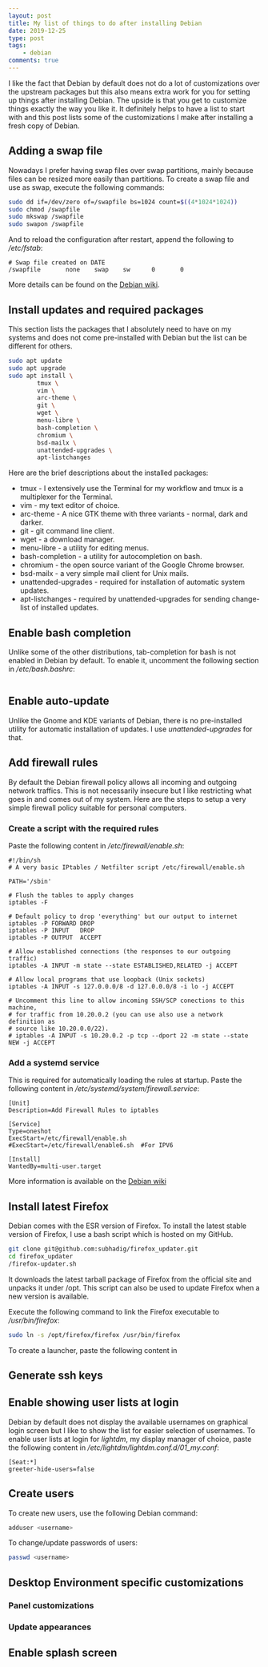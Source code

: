 ```yaml
---
layout: post
title: My list of things to do after installing Debian
date: 2019-12-25
type: post
tags:
    - debian
comments: true
---
```


I like the fact that Debian by default does not do a lot of customizations over
the upstream packages but this also means extra work for you for setting up
things after installing Debian. The upside is that you get to customize 
things exactly the way you like it. It definitely helps to have a list to start
with and this post lists some of the customizations I make after installing a 
fresh copy of Debian.

## Adding a swap file
Nowadays I prefer having swap files over swap partitions, mainly because files 
can be resized more easily than partitions. To create a swap file and use as
swap, execute the following commands:

```bash
sudo dd if=/dev/zero of=/swapfile bs=1024 count=$((4*1024*1024))
sudo chmod /swapfile
sudo mkswap /swapfile
sudo swapon /swapfile
```

And to reload the configuration after restart, append the following to 
*/etc/fstab*:

```
# Swap file created on DATE
/swapfile       none    swap    sw      0       0
```

More details can be found on the [Debian wiki](https://wiki.debian.org/Swap).

## Install updates and required packages
This section lists the packages that I absolutely need to have on my systems
and does not come pre-installed with Debian but the list can be different for
others.

```bash
sudo apt update
sudo apt upgrade
sudo apt install \
        tmux \
        vim \
        arc-theme \
        git \
        wget \
        menu-libre \
        bash-completion \
        chromium \
        bsd-mailx \
        unattended-upgrades \
        apt-listchanges
```

Here are the brief descriptions about the installed packages:
- tmux - I extensively use the Terminal for my workflow and tmux is a
multiplexer for the Terminal.
- vim - my text editor of choice.
- arc-theme - A nice GTK theme with three variants - normal, dark and darker.
- git - git command line client.
- wget - a download manager.
- menu-libre - a utility for editing menus.
- bash-completion - a utility for autocompletion on bash.
- chromium - the open source variant of the Google Chrome browser.
- bsd-mailx - a very simple mail client for Unix mails.
- unattended-upgrades - required for installation of automatic system updates.
- apt-listchanges - required by unattended-upgrades for sending change-list of
installed updates.

## Enable bash completion
Unlike some of the other distributions, tab-completion for bash is not enabled
in Debian by default. To enable it, uncomment the following section in
*/etc/bash.bashrc*:

```
```

## Enable auto-update
Unlike the Gnome and KDE variants of Debian, there is no pre-installed utility
for automatic installation of updates. I use *unattended-upgrades* for that.

## Add firewall rules
By default the Debian firewall policy allows all incoming and outgoing network
traffics. This is not necessarily insecure but I like restricting what goes in
and comes out of my system. Here are the steps to setup a very simple
firewall policy suitable for personal computers.

### Create a script with the required rules
Paste the following content in */etc/firewall/enable.sh*:

```
#!/bin/sh
# A very basic IPtables / Netfilter script /etc/firewall/enable.sh

PATH='/sbin'

# Flush the tables to apply changes
iptables -F

# Default policy to drop 'everything' but our output to internet
iptables -P FORWARD DROP
iptables -P INPUT   DROP
iptables -P OUTPUT  ACCEPT

# Allow established connections (the responses to our outgoing traffic)
iptables -A INPUT -m state --state ESTABLISHED,RELATED -j ACCEPT

# Allow local programs that use loopback (Unix sockets)
iptables -A INPUT -s 127.0.0.0/8 -d 127.0.0.0/8 -i lo -j ACCEPT

# Uncomment this line to allow incoming SSH/SCP conections to this machine,
# for traffic from 10.20.0.2 (you can use also use a network definition as
# source like 10.20.0.0/22).
# iptables -A INPUT -s 10.20.0.2 -p tcp --dport 22 -m state --state NEW -j ACCEPT
```

### Add a systemd service
This is required for automatically loading the rules at startup. Paste the
following content in */etc/systemd/system/firewall.service*:

```
[Unit]
Description=Add Firewall Rules to iptables

[Service]
Type=oneshot
ExecStart=/etc/firewall/enable.sh
#ExecStart=/etc/firewall/enable6.sh  #For IPV6

[Install]
WantedBy=multi-user.target
```

More information is available on the 
[Debian wiki](https://wiki.debian.org/DebianFirewall)

## Install latest Firefox
Debian comes with the ESR version of Firefox. To install the latest stable
version of Firefox, I use a bash script which is hosted on my GitHub.

```bash
git clone git@github.com:subhadig/firefox_updater.git
cd firefox_updater
/firefox-updater.sh
```

It downloads the latest tarball package of Firefox from the official site and
unpacks it under /opt. This script can also be used to update Firefox when a
new version is available.

Execute the following command to link the Firefox executable to 
*/usr/bin/firefox*:

```bash
sudo ln -s /opt/firefox/firefox /usr/bin/firefox
```

To create a launcher, paste the following content in 

## Generate ssh keys

## Enable showing user lists at login
Debian by default does not display the available usernames on graphical 
login screen but I like to show the list for easier selection of usernames.
To enable user lists at login for *lightdm*, my display manager of choice,
paste the following content in */etc/lightdm/lightdm.conf.d/01_my.conf*:

```
[Seat:*]
greeter-hide-users=false
```

## Create users
To create new users, use the following Debian command:

```bash
adduser <username>
```

To change/update passwords of users:

```bash
passwd <username>
```

## Desktop Environment specific customizations

### Panel customizations

### Update appearances

## Enable splash screen
